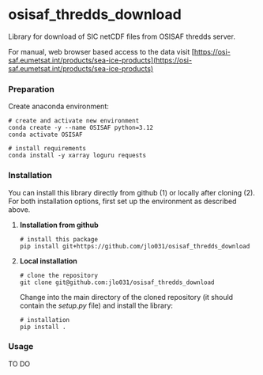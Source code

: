 # osisaf_thredds_download

Library for download of SIC netCDF files from OSISAF thredds server.

For manual, web browser based access to the data visit [https://osi-saf.eumetsat.int/products/sea-ice-products](https://osi-saf.eumetsat.int/products/sea-ice-products)


### Preparation
Create anaconda environment:

    # create and activate new environment
    conda create -y --name OSISAF python=3.12
    conda activate OSISAF

    # install requirements
    conda install -y xarray loguru requests


### Installation
You can install this library directly from github (1) or locally after cloning (2).  
For both installation options, first set up the environment as described above.

1. **Installation from github**

       # install this package
       pip install git+https://github.com/jlo031/osisaf_thredds_download

2. **Local installation**

       # clone the repository
       git clone git@github.com:jlo031/osisaf_thredds_download

   Change into the main directory of the cloned repository (it should contain the *setup.py* file) and install the library:

       # installation
       pip install .


### Usage
TO DO

